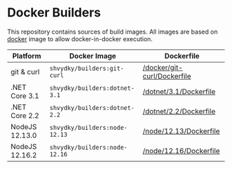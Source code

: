 # Docker Builders
This repository contains sources of build images.
All images are based on [docker](https://hub.docker.com/_/docker) image to allow docker-in-docker execution.

| Platform | Docker Image | Dockerfile |
| -------- | ------------ | ---------- |
| git & curl | `shvydky/builders:git-curl` | [/docker/git-curl/Dockerfile](/docker/git-curl/Dockerfile) |
| .NET Core 3.1 | `shvydky/builders:dotnet-3.1` | [/dotnet/3.1/Dockerfile](/dotnet/3.1/Dockerfile) |
| .NET Core 2.2 | `shvydky/builders:dotnet-2.2` | [/dotnet/2.2/Dockerfile](/dotnet/2.2/Dockerfile) |
| NodeJS 12.13.0 | `shvydky/builders:node-12.13` | [/node/12.13/Dockerfile](/node/12.13/Dockerfile) |
| NodeJS 12.16.2 | `shvydky/builders:node-12.16` | [/node/12.16/Dockerfile](/node/12.16/Dockerfile) |
